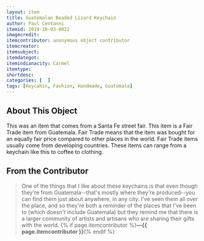 ```yaml
---
layout: item
title: Guatemalan Beaded Lizard Keychain
author: Paul Centanni
itemid: 2019-10-03-0022
imagecredit: 
itemcontributor: anonymous object contributor
itemcreator: 
itemsubject: 
itemdategot: 
itemindianacity: Carmel
itemtype: 
shortdesc: 
categories: [  ]
tags: [Keycahin, Fashion, Handmade, Guatemala]
---
```

## About This Object

This was an item that comes from a Santa Fe street fair. This item is a Fair Trade item from Guatemala. Fair Trade means that the item was bought for an equally fair price compared to other places in the world. Fair Trade items usually come from developing countries. These items can range from a keychain like this to coffee to clothing.

## From the Contributor

>One of the things that I like about these keychains is that even though they're from Guatemala--that's mostly where they're produced--you can find them just about anywhere, in any city. I've seen them all over the place, and so they're both a reminder of the places that I've been to (which doesn't include Guatemala) but they remind me that there is a larger community of artists and artisans who are sharing their gifts with the world. {% if page.itemcontributor %}**—{{ page.itemcontributor }}**{% endif %}
